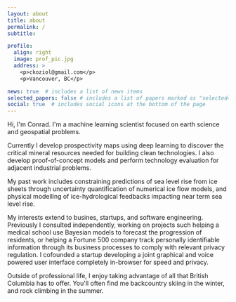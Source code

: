 ```yaml
---
layout: about
title: about
permalink: /
subtitle: 

profile:
  align: right
  image: prof_pic.jpg
  address: >
    <p>ckoziol@gmail.com</p>
    <p>Vancouver, BC</p>

news: true  # includes a list of news items
selected_papers: false # includes a list of papers marked as "selected={true}"
social: true  # includes social icons at the bottom of the page
---
```


Hi, I'm Conrad. I'm a machine learning scientist focused on earth science and geospatial problems. 

Currently I develop prospectivity maps using deep learning to discover the critical mineral resources needed for building clean technologies. I also develop proof-of-concept models and perform technology evaluation for adjacent industrial problems. 

My past work includes constraining predictions of sea level rise from ice sheets through uncertainty quantification of numerical ice flow models, and physical modelling of ice-hydrological feedbacks impacting near term sea level rise.

My interests extend to busines, startups, and software engineering. Previously I consulted independently, working on projects such helping a medical school use Bayesian models to forecast the progression of residents, or helping a Fortune 500 company track personally identifiable information through its business processes to comply with relevant privacy regulation. I cofounded a startup developing a joint graphical and voice powered user interface completely in-browser for speed and privacy.

Outside of professional life, I enjoy taking advantage of all that British Columbia has to offer. You'll often find me backcountry skiing in the winter, and rock climbing in the summer. 

<br>

